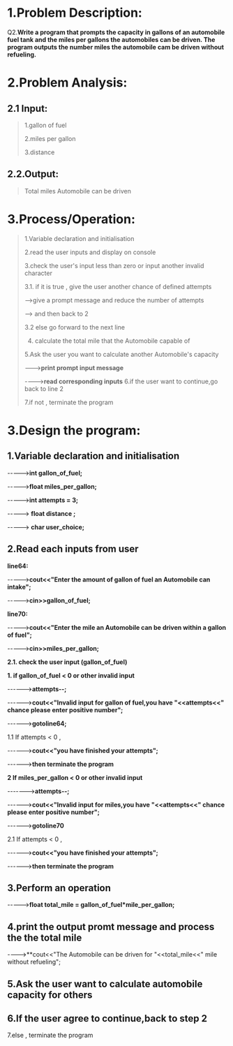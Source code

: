 1.Problem Description:
=
Q2.**Write a program that prompts the capacity in gallons of an automobile fuel tank and the miles per gallons
the automobiles can be driven. The program outputs the number miles the automobile cam be driven
without refueling.**

2.Problem Analysis:
=
2.1 Input:
-
> 1.gallon of fuel
> 
> 2.miles per gallon 
> 
> 3.distance 

2.2.Output:
-
>Total miles Automobile can be driven

3.Process/Operation:
=
>1.Variable declaration and initialisation
>
>2.read the user inputs and display on console
> 
>3.check the user's input less than zero or input another invalid character
> 
>3.1. if it is true , give the user another chance of defined attempts 
> 
> -->give a prompt message and reduce the number of attempts
> 
> --> and then back to 2
> 
>3.2 else go forward to the next line
> 
>4. calculate the total mile that the Automobile capable of 
>
>5.Ask the user you want to calculate another Automobile's capacity
> 
> --->**print prompt input message**
> 
> ---->**read corresponding inputs**
>6.if the user want to continue,go back to line 2
> 
>7.if not , terminate the program

3.Design the program:
=
**1.Variable declaration and initialisation**
-
----->**int gallon_of_fuel;**

----->**float miles_per_gallon;**

----->**int attempts = 3;**

-----> **float distance ;**

-----> **char user_choice;**

2.Read each inputs from user 
-
**line64:**

----->**cout<<"Enter the amount of gallon of fuel an Automobile can intake";**

----->**cin>>gallon_of_fuel;**

**line70:**

----->**cout<<"Enter the mile an Automobile can be driven within a gallon of fuel";**

----->**cin>>miles_per_gallon;**

**2.1. check the user input (gallon_of_fuel)**

**1. if gallon_of_fuel < 0 or other invalid input**

------>**attempts--;**

------>**cout<<"Invalid input for gallon of fuel,you have "<<attempts<<" chance please  enter positive number";**

------>**gotoline64;**

1.1 If attempts < 0 ,

------>**cout<<"you have finished your attempts";**

------>**then terminate the program**

**2 If miles_per_gallon < 0 or other invalid input**

------->**attempts--;**

------>**cout<<"Invalid input for miles,you have "<<attempts<<" chance please  enter positive number";**

------>**gotoline70**

2.1 If attempts < 0 ,

------>**cout<<"you have finished your attempts";**

------>**then terminate the program**

3.Perform an operation
-
----->**float total_mile = gallon_of_fuel*mile_per_gallon;**

4.print the output promt message and process the the total mile 
-
---->**cout<<"The Automobile can be driven for "<<total_mile<<" mile without refueling";

5.Ask the user want to calculate automobile capacity for others
-
6.If the user agree to continue,back to step 2
-
7.else , terminate the program


